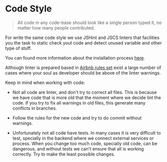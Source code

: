 # Code Style

> All code in any code-base should look like a single person typed it, no matter how many people contributed.

For write the same code style we use JSHint and JSCS linters that facilities you the task to static check yout code and detect unused variable and other type of stuff.

You can found more information about the installation process [here](https://github.com/socialbro/socialbro#setup-sublime-text).

Although linter is prepared based in [Airbnb rules set](https://github.com/airbnb/javascript) exist a large number of cases where your soul as developer should be above of the linter warnings.

Keep in mind when working with code:

- Not all code are linter, and don't try to correct all files. This is because we have code that is more old that the moment where we decide lint the code. If you try to fix all warnings in old files, this generate many conflicts in branches.

- Follow the rules for the new code and try to do commit without warnings.

- Unfortunately not all code have tests. In many cases it is very difficult to test, specially in the backend where we connect external services or process. When you change too much code, specially old code, can be dangerous, and without tests we can't ensure that all is working correctly. Try to make the least possible changes.